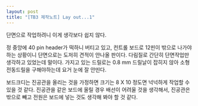 ```yaml
---
layout: post
title: "[TB3 제작노트] Lay out...1"
---
```


단면으로 작업하려니 이게 생각보다 쉽지 않다.

정 중앙에 40 pin header가 떡하니 버티고 있고, 컨트롤 보드로 12핀이 밖으로 나가야 하는 상황이니 단면으로는 도저히 견적이 안나올 판이다. 다림질로 간단히 단면작업만 생각하고 있었는데 말이다. 가지고 있는 드릴로는 0.8 mm 드릴날이 잡히지 않아 소형 전동드릴을 구해야하는데 요거 눈에 잘 안띤다.

보드크디는 진공관을 올리는 것을 가정하면 크기는 8 X 10 정도면 넉넉하게 작업할 수 있을 것 같다. 진공관을 같은 보드에 올릴 경우 배선이 어려울 것을 생각해서, 진공관은 밖으로 빼고 전원은 보드에 넣는 것도 생각해 봐야 할 것 같다.


